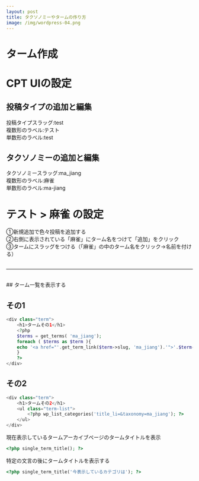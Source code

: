 ```yaml
---
layout: post
title: タクソノミーやタームの作り方
image: /img/wordpress-04.png
---
```



# ターム作成

# CPT UIの設定

## 投稿タイプの追加と編集

投稿タイプスラッグ:test   
複数形のラベル:テスト   
単数形のラベル:test   

## タクソノミーの追加と編集

タクソノミースラッグ:ma_jiang   
複数形のラベル:麻雀   
単数形のラベル:ma-jiang   

# テスト > 麻雀 の設定

①新規追加で色々投稿を追加する   
②右側に表示されている「麻雀」にターム名をつけて「追加」をクリック   
③タームにスラッグをつける（「麻雀」の中のターム名をクリック→名前を付ける）   
<br>

---
<br>
## ターム一覧を表示する

## その1

```php
<div class="term">
    <h1>タームその1</h1>
    <?php
    $terms = get_terms( 'ma_jiang');
    foreach ( $terms as $term ){
    echo '<a href="'.get_term_link($term->slug, 'ma_jiang').'">'.$term->name.'</a>'; //タームのリンク
    }
    ?>
</div>
```
## その2

```php
<div class="term">
    <h1>タームその2</h1>
    <ul class="term-list">
        <?php wp_list_categories('title_li=&taxonomy=ma_jiang'); ?>
    </ul>
</div>
```

現在表示しているタームアーカイブページのタームタイトルを表示   

```php
<?php single_term_title(); ?>
```

特定の文言の後にタームタイトルを表示する   

```php
<?php single_term_title('今表示しているカテゴリは'); ?>
```
